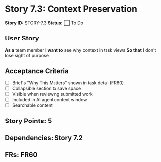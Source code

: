 # Story 7.3: Context Preservation

**Story ID:** STORY-7.3
**Status:** ⬜ To Do

## User Story
**As a** team member
**I want to** see why context in task views
**So that** I don't lose sight of purpose

## Acceptance Criteria
- [ ] Brief's "Why This Matters" shown in task detail (FR60)
- [ ] Collapsible section to save space
- [ ] Visible when reviewing submitted work
- [ ] Included in AI agent context window
- [ ] Searchable content

## Story Points: 5
## Dependencies: Story 7.2
## FRs: FR60
